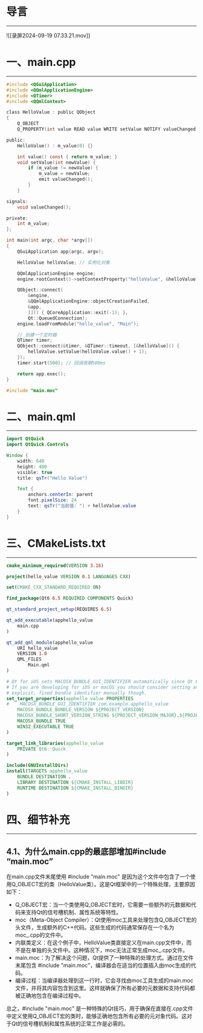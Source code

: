 # 导言
---
![[录屏2024-09-19 07.33.21.mov]]
# 一、main.cpp
---
```c
#include <QGuiApplication>
#include <QQmlApplicationEngine>
#include <QTimer>
#include <QQmlContext>

class HelloValue : public QObject
{
    Q_OBJECT
    Q_PROPERTY(int value READ value WRITE setValue NOTIFY valueChanged)

public:
    HelloValue() : m_value(0) {}

    int value() const { return m_value; }
    void setValue(int newValue) {
        if (m_value != newValue) {
            m_value = newValue;
            emit valueChanged();
        }
    }

signals:
    void valueChanged();

private:
    int m_value;
};

int main(int argc, char *argv[])
{
    QGuiApplication app(argc, argv);

    HelloValue helloValue; // 实例化对象

    QQmlApplicationEngine engine;
    engine.rootContext()->setContextProperty("helloValue", &helloValue); // 让qml认识helloValue对象

    QObject::connect(
        &engine,
        &QQmlApplicationEngine::objectCreationFailed,
        &app,
        []() { QCoreApplication::exit(-1); },
        Qt::QueuedConnection);
    engine.loadFromModule("hello_value", "Main");

	// 创建一个定时器
    QTimer timer;
    QObject::connect(&timer, &QTimer::timeout, [&helloValue]() {
        helloValue.setValue(helloValue.value() + 1);
    });
    timer.start(500); // 回调周期500ms

    return app.exec();
}

#include "main.moc"

```

# 二、main.qml
---
```java
import QtQuick
import QtQuick.Controls

Window {
    width: 640
    height: 480
    visible: true
    title: qsTr("Hello Value")

    Text {
        anchors.centerIn: parent
        font.pixelSize: 24
        text: qsTr("当前值: ") + helloValue.value
    }
}

```

# 三、CMakeLists.txt
---
```cmake
cmake_minimum_required(VERSION 3.16)

project(hello_value VERSION 0.1 LANGUAGES CXX)

set(CMAKE_CXX_STANDARD_REQUIRED ON)

find_package(Qt6 6.5 REQUIRED COMPONENTS Quick)

qt_standard_project_setup(REQUIRES 6.5)

qt_add_executable(apphello_value
    main.cpp
)

qt_add_qml_module(apphello_value
    URI hello_value
    VERSION 1.0
    QML_FILES
        Main.qml
)

# Qt for iOS sets MACOSX_BUNDLE_GUI_IDENTIFIER automatically since Qt 6.1.
# If you are developing for iOS or macOS you should consider setting an
# explicit, fixed bundle identifier manually though.
set_target_properties(apphello_value PROPERTIES
#    MACOSX_BUNDLE_GUI_IDENTIFIER com.example.apphello_value
    MACOSX_BUNDLE_BUNDLE_VERSION ${PROJECT_VERSION}
    MACOSX_BUNDLE_SHORT_VERSION_STRING ${PROJECT_VERSION_MAJOR}.${PROJECT_VERSION_MINOR}
    MACOSX_BUNDLE TRUE
    WIN32_EXECUTABLE TRUE
)

target_link_libraries(apphello_value
    PRIVATE Qt6::Quick
)

include(GNUInstallDirs)
install(TARGETS apphello_value
    BUNDLE DESTINATION .
    LIBRARY DESTINATION ${CMAKE_INSTALL_LIBDIR}
    RUNTIME DESTINATION ${CMAKE_INSTALL_BINDIR}
)

```

# 四、细节补充
---
## 4.1、为什么main.cpp的最底部增加#include “main.moc”
在main.cpp文件末尾使用 #include "main.moc" 是因为这个文件中包含了一个使用Q_OBJECT宏的类（HelloValue类）。这是Qt框架中的一个特殊处理，主要原因如下：
- Q_OBJECT宏：当一个类使用Q_OBJECT宏时，它需要一些额外的元数据和代码来支持Qt的信号槽机制、属性系统等特性。
- moc（Meta-Object Compiler）：Qt使用moc工具来处理包含Q_OBJECT宏的头文件，生成额外的C++代码。这些生成的代码通常保存在一个名为moc_.cpp的文件中。
- 内联类定义：在这个例子中，HelloValue类直接定义在main.cpp文件中，而不是在单独的头文件中。这种情况下，moc无法正常生成moc_.cpp文件。
- main.moc：为了解决这个问题，Qt提供了一种特殊的处理方式。通过在文件末尾包含 #include "main.moc"，编译器会在适当的位置插入由moc生成的代码。
- 编译过程：当编译器处理到这一行时，它会寻找由moc工具生成的main.moc文件，并将其内容包含到这里。这样就确保了所有必要的元数据和支持代码都被正确地包含在编译过程中。

总之，#include "main.moc" 是一种特殊的Qt技巧，用于确保在直接在.cpp文件中定义使用Q_OBJECT宏的类时，能够正确地包含所有必要的元对象代码。这对于Qt的信号槽机制和属性系统的正常工作是必需的。

